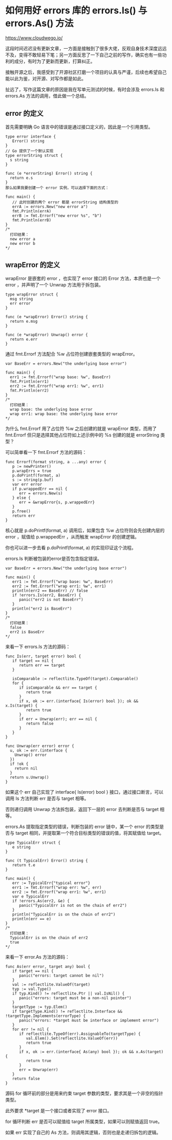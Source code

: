 # 如何用好 errors 库的 errors.Is() 与 errors.As() 方法

https://www.cloudwego.io/

这段时间迟迟没有更新文章，一方面是接触到了很多大佬，反观自身技术深度远远不及，变得不敢轻易下笔；另一方面反思了一下自己之前的写作，确实也有一些功利的成分，有时为了更新而更新，打算纠正。

接触开源之后，我感受到了开源社区打磨一个项目的认真与严谨，后续也希望自己能以此为鉴，对开源、对写作都是如此。

扯远了，写作这篇文章的原因是我在写单元测试的时候，有时会涉及 errors.Is 和 errors.As 方法的调用，借此做一个总结。

## error 的定义

首先需要明确 Go 语言中的错误是通过接口定义的，因此是一个引用类型。
```
type error interface {
   Error() string
}
// Go 提供了一个默认实现
type errorString struct {
  s string
}
​
func (e *errorString) Error() string {
  return e.s
}
那么如果我要创建一个 error 实例，可以选择下面的方式：

func main() {
   // 此时创建的两个 error 都是 errorString 结构类型的
   errA := errors.New("new error a")
   fmt.Println(errA)
   errB := fmt.Errorf("new error %s", "b")
   fmt.Println(errB)
}
/*
  打印结果：
  new error a
  new error b
*/
```

## wrapError 的定义
wrapError 是嵌套的 error ，也实现了 error 接口的 Error 方法，本质也是一个 error ，并声明了一个 Unwrap 方法用于拆包装。
```
type wrapError struct {
  msg string
  err error
}
​
func (e *wrapError) Error() string {
  return e.msg
}
​
func (e *wrapError) Unwrap() error {
  return e.err
}
```
通过 fmt.Errorf 方法配合 %w 占位符创建嵌套类型的 wrapError。

```
var BaseErr = errors.New("the underlying base error")
​
func main() {
  err1 := fmt.Errorf("wrap base: %w", BaseErr)
  fmt.Println(err1)
  err2 := fmt.Errorf("wrap err1: %w", err1)
  fmt.Println(err2)
}
/*
  打印结果：
  wrap base: the underlying base error
  wrap err1: wrap base: the underlying base error
*/
```

为什么 fmt.Errorf 用了占位符 %w 之后创建的就是 wrapError 类型，而用了 fmt.Errorf 但只是选择其他占位符如上述示例中的 %s 创建的就是 errorString 类型？

可以简单看一下 fmt.Errorf 方法的源码：
```
func Errorf(format string, a ...any) error {
   p := newPrinter()
   p.wrapErrs = true
   p.doPrintf(format, a)
   s := string(p.buf)
   var err error
   if p.wrappedErr == nil {
      err = errors.New(s)
   } else {
      err = &wrapError{s, p.wrappedErr}
   }
   p.free()
   return err
}
```

核心就是 p.doPrintf(format, a) 调用后，如果包含 %w 占位符则会先创建内层的 error ，赋值给 p.wrappedErr ，从而触发 wrapError 的创建逻辑。

你也可以进一步去看 p.doPrintf(format, a) 的实现印证这个流程。

errors.Is
判断被包装的error是否包含指定错误。
```
var BaseErr = errors.New("the underlying base error")
​
func main() {
   err1 := fmt.Errorf("wrap base: %w", BaseErr)
   err2 := fmt.Errorf("wrap err1: %w", err1)
   println(err2 == BaseErr) // false
   if !errors.Is(err2, BaseErr) {
      panic("err2 is not BaseErr")
   }
   println("err2 is BaseErr")
}
/*
  打印结果：
  false
  err2 is BaseErr
*/
```

来看一下 errors.Is 方法的源码：
```
func Is(err, target error) bool {
   if target == nil {
      return err == target
   }
​
   isComparable := reflectlite.TypeOf(target).Comparable()
   for {
      if isComparable && err == target {
         return true
      }
      if x, ok := err.(interface{ Is(error) bool }); ok && x.Is(target) {
         return true
      }
      if err = Unwrap(err); err == nil {
         return false
      }
   }
}
​
func Unwrap(err error) error {
  u, ok := err.(interface {
    Unwrap() error
  })
  if !ok {
    return nil
  }
  return u.Unwrap()
}
```
如果这个 err 自己实现了 interface{ Is(error) bool } 接口，通过接口断言，可以调用 Is 方法判断 err 是否与 target 相等。

否则递归调用 Unwrap 方法拆包装，返回下一层的 error 去判断是否与 target 相等。

errors.As
提取指定类型的错误，判断包装的 error 链中，某一个 error 的类型是否与 target 相同，并提取第一个符合目标类型的错误的值，将其赋值给 target。
```
type TypicalErr struct {
   e string
}
​
func (t TypicalErr) Error() string {
   return t.e
}
​
func main() {
   err := TypicalErr{"typical error"}
   err1 := fmt.Errorf("wrap err: %w", err)
   err2 := fmt.Errorf("wrap err1: %w", err1)
   var e TypicalErr
   if !errors.As(err2, &e) {
      panic("TypicalErr is not on the chain of err2")
   }
   println("TypicalErr is on the chain of err2")
   println(err == e)
}
/*
  打印结果：
  TypicalErr is on the chain of err2
  true
*/
```
来看一下 error.As 方法的源码：

```
func As(err error, target any) bool {
   if target == nil {
      panic("errors: target cannot be nil")
   }
   val := reflectlite.ValueOf(target)
   typ := val.Type()
   if typ.Kind() != reflectlite.Ptr || val.IsNil() {
      panic("errors: target must be a non-nil pointer")
   }
   targetType := typ.Elem()
   if targetType.Kind() != reflectlite.Interface && !targetType.Implements(errorType) {
      panic("errors: *target must be interface or implement error")
   }
   for err != nil {
      if reflectlite.TypeOf(err).AssignableTo(targetType) {
         val.Elem().Set(reflectlite.ValueOf(err))
         return true
      }
      if x, ok := err.(interface{ As(any) bool }); ok && x.As(target) {
         return true
      }
      err = Unwrap(err)
   }
   return false
}
```
源码 for 循环前的部分是用来约束 target 参数的类型，要求其是一个非空的指针类型。

此外要求 *target 是一个接口或者实现了 error 接口。

for 循环判断 err 是否可以赋值给 target 所属类型，如果可以则赋值返回 true。

如果 err 实现了自己的 As 方法，则调用其逻辑，否则也是走递归拆包的逻辑。
